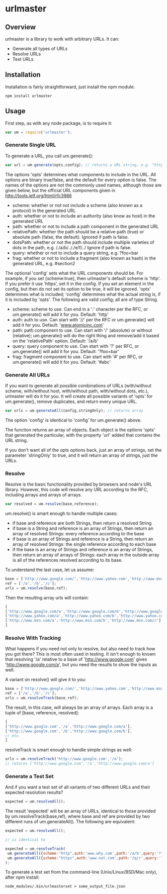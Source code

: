 urlmaster
=========

Overview
--------
urlmaster is a library to wotk with arbitrary URLs. It can:

* Generate all types of URLs
* Resolve URLs
* Test URLs


Installation
------------
Installation is fairly straightforward, just install the npm module:

    npm install urlmaster


Usage
-----
First step, as with any node package, is to require it:

````JavaScript
var um = require('urlmaster');
````
### Generate Single URL
To generate a URL, you call um.generate():

````JavaScript
var url = um.generate(opts,config); // returns a URL string, e.g. "http://github.com/deitch/urlmaster"
````

The options 'opts' determines what components to include in the URL. All options are binary true/false, and the default for every option is false. The names of the options are not the commonly used names, although those are given below, but the official URL components given in http://tools.ietf.org/html/rfc3986

* scheme: whether or not not include a scheme (also known as a protocol) in the generated URL
* auth: whether or not to include an authority (also know as host) in the generated URL
* path: whether or not to include a path component in the generated URL
* relativePath: whether the path should be a relative path (true) or absolute path (false, the default). Ignored if path is false.
* dotsPath: whether or not the path should include multiple varieties of dots in the path, e.g. /./a/b/.././e/f/../ Ignore if path is false.
* query: whether or not to include a query string, e.g. ?foo=bar
* frag: whether or not to include a fragment (also known as hash) in the generated URL, e.g. #section2

The optional 'config' sets what the URL components should be. For example, if you set {scheme:true}, then urlmaster's default scheme is 'http'. If you prefer it use 'https', set it in the config. If you set an element in the config, but then do not set its option to be true, it will be ignored. 'opts' determines what is included; 'config' determines what the actual string is, if it is included by 'opts'. The following are valid config; all are of type String.

* scheme: scheme to use. Can end in a ':' character per the RFC, or um.generate() will add it for you. Default: 'http'
* auth: auth to use. Can start with '//' per the RFC or um.generate() will add it for you. Default: 'www.atomicinc.com'
* path: path component to use. Can start with '/' (absolute) or without (relative); um.generate() will do the right thing and remove/add it based on the 'relativePath' option. Default: '/a/b'
* query: query component to use. Can start with '?' per RFC, or um.generate() will add it for you. Default: '?foo=bar'
* frag: fragment component to use. Can start with '#' per RFC, or um.generate() will add it for you. Default: '#abc'

### Generate All URLs
If you want to generate all possible combinations of URLs (with/without scheme, with/without host, with/without path, with/without dots, etc.), urlmaster will do it for you. It will create all possible variants of 'opts' for um.generate(), remove duplicates, and return every unique URL.

````JavaScript
var urls = um.generateAll(config,stringOnly); // returns array
````

The option 'config' is identical to 'config' for um.generate() above.

The function returns an array of objects. Each object is the options 'opts' that generated the particular, with the property 'url' added that contains the URL string.

If you don't want all of the opts options back, just an array of strings, set the parameter 'stringOnly' to true, and it will return an array of strings, just the URLs.

### Resolve
Resolve is the basic functionality provided by browsers and node's URL library. However, this code will resolve any URL according to the RFC, including arrays and arrays of arrays.

````JavaScript
var resolved = um.resolve(base,reference);
````

um.resolve() is smart enough to handle multiple cases:

* if base and reference are both Strings, then return a resolved String
* if base is a String and reference is an array of Strings, then return an array of resolved Strings: every reference according to the base
* if base is an array of Strings and reference is a String, then return an array of resolved Strings: the single reference according to each base
* if the base is an array of Strings and reference is an array of Strings, then return an array of arrays of Strings: each array in the outside array is all of the references resolved according to its base.

To understand the last case, let us assume:

````JavaScript
base = ['http://www.google.com/','http://www.yahoo.com','http://www.msn.com'];
ref = ['/a','/b','/c'];
urls = um.resolve(base,ref);
````

Then the resulting array urls will contain:

````JavaScript
[
['http://www.google.com/a','http://www.google.com/b','http://www.google.com/c'],
['http://www.yahoo.com/a','http://www.yahoo.com/b','http://www.yahoo.com/c'],
['http://www.msn.com/a','http://www.msn.com/b','http://www.msn.com/c']
]
````

### Resolve With Tracking
What happens if you need not only to resolve, but also need to track how you got there? This is most often used in testing. It isn't enough to known that resolving '/a' relative to a base of 'http://www.google.com' gives 'http://www.google.com/a', but you need the results to show the inputs as well. 

A variant on resolve() will give it to you:

````JavaScript
base = ['http://www.google.com/','http://www.yahoo.com','http://www.msn.com'];
ref = ['/a','/b','/c'];
urls = um.resolveTrack(base,ref); 
````

The result, in this case, will always be an array of arrays. Each array is a tuple of [base, reference, resolved]:

````JavaScript
[
['http://www.google.com','/a','http://www.google.com/a'],
['http://www.google.com','/b','http://www.google.com/b'],
// etc.
]
````

resolveTrack is smart enough to handle simple strings as well:

````JavaScript
urls = um.resolveTrack('http://www.google.com','/a');
// returns ['http://www.google.com','/a','http://www.google.com/a']
````

### Generate a Test Set
And if you want a test set of all variants of two different URLs and their expected resolution results?

````JavaScript
expected = um.resolveAll();
````

The result 'expected' will be an array of URLs, identical to those provided by um.resolveTrack(base,ref), where base and ref are provided by two different runs of um.generateAll(). The following are equivalent:

````JavaScript
expected = um.resolveAll(); 

// is identical to 

expected = um.resolveTrack(
 um.generateAll({scheme:"http",auth:'www.why.com',path:'/a/b',query:'?foo=bar',frag:'#abc'}),
 um.generateAll({scheme:"https",auth:'www.not.com',path:'/q/r',query:'?when=now',frag:'#xyz'})
);

````

To generate a test set from the command-line (Unix/Linux/BSD/Mac only), after npm install:

    node_modules/.bin/urlmasterset > some_output_file.json
